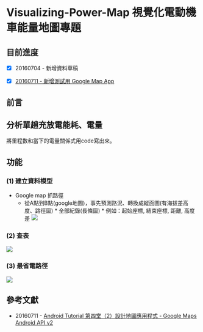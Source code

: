 # Visualizing-Power-Map    視覺化電動機車能量地圖專題

## 目前進度
- [x] 20160704 - 新增資料草稿
- [x] [20160711 - 新增測試用 Google Map App](/20160711/README.md)




## 前言


## 分析單趟充放電能耗、電量
將里程數和當下的電量關係式用code寫出來。








## 功能

### (1) 建立資料模型
* Google map 抓路徑
	* 從A點到B點(google地圖)，事先預測路況、轉換成縱面圖(有海拔差高度、路徑圖)
			* 全部紀錄(長條圖)
				* 例如：起始座標, 結束座標, 距離, 高度差
![](https://i.imgur.com/9TO9pQh.jpg)





### (2) 查表
![](https://i.imgur.com/XLcXnSV.jpg)



### (3) 最省電路徑
![](https://i.imgur.com/xmEG8nX.jpg)





## 參考文獻
* 20160711 - [Android Tutorial 第四堂（2）設計地圖應用程式 - Google Maps Android API v2](http://www.codedata.com.tw/mobile/android-tutorial-the-4th-class-google-maps-android-api-v2/)

